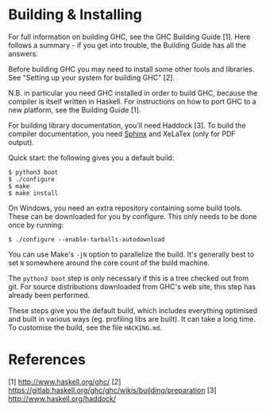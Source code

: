 Building & Installing
=====================

For full information on building GHC, see the GHC Building Guide [1].
Here follows a summary - if you get into trouble, the Building Guide
has all the answers.

Before building GHC you may need to install some other tools and
libraries.  See "Setting up your system for building GHC" [2].

N.B. in particular you need GHC installed in order to build GHC,
because the compiler is itself written in Haskell.  For instructions
on how to port GHC to a new platform, see the Building Guide [1].

For building library documentation, you'll need Haddock [3].  To build
the compiler documentation, you need [Sphinx](http://www.sphinx-doc.org/) and
XeLaTex (only for PDF output).

Quick start:  the following gives you a default build:

    $ python3 boot
    $ ./configure
    $ make
    $ make install

  On Windows, you need an extra repository containing some build tools.
  These can be downloaded for you by configure. This only needs to be done once by running:

    $ ./configure --enable-tarballs-autodownload

You can use Make's `-jN` option to parallelize the build. It's generally best
to set `N` somewhere around the core count of the build machine.

The `python3 boot` step is only necessary if this is a tree checked out from
git. For source distributions downloaded from GHC's web site, this step has
already been performed.

These steps give you the default build, which includes everything
optimised and built in various ways (eg. profiling libs are built).
It can take a long time.  To customise the build, see the file
`HACKING.md`.

References
==========

 [1] http://www.haskell.org/ghc/
 [2] https://gitlab.haskell.org/ghc/ghc/wikis/building/preparation
 [3] http://www.haskell.org/haddock/
